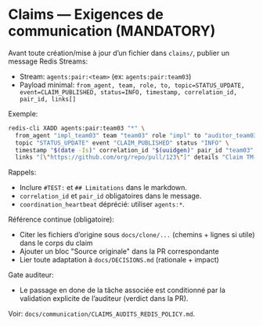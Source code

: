 # Claims — Exigences de communication (MANDATORY)

Avant toute création/mise à jour d’un fichier dans `claims/`, publier un message Redis Streams:

- Stream: `agents:pair:<team>` (ex: `agents:pair:team03`)
- Payload minimal: `from_agent, team, role, to, topic=STATUS_UPDATE, event=CLAIM_PUBLISHED, status=INFO, timestamp, correlation_id, pair_id, links[]`

Exemple:
```bash
redis-cli XADD agents:pair:team03 "*" \
  from_agent "impl_team03" team "team03" role "impl" to "auditor_team03" \
  topic "STATUS_UPDATE" event "CLAIM_PUBLISHED" status "INFO" \
  timestamp "$(date -Is)" correlation_id "$(uuidgen)" pair_id "team03" \
  links "[\"https://github.com/org/repo/pull/123\"]" details "Claim TM-03 publié"
```

Rappels:
- Inclure `#TEST:` et `## Limitations` dans le markdown.
- `correlation_id` et `pair_id` obligatoires dans le message.
- `coordination_heartbeat` déprécié: utiliser `agents:*`.

Référence continue (obligatoire):
- Citer les fichiers d’origine sous `docs/clone/...` (chemins + lignes si utile) dans le corps du claim
- Ajouter un bloc "Source originale" dans la PR correspondante
- Lier toute adaptation à `docs/DECISIONS.md` (rationale + impact)

Gate auditeur:
- Le passage en done de la tâche associée est conditionné par la validation explicite de l’auditeur (verdict dans la PR). 

Voir: `docs/communication/CLAIMS_AUDITS_REDIS_POLICY.md`.
